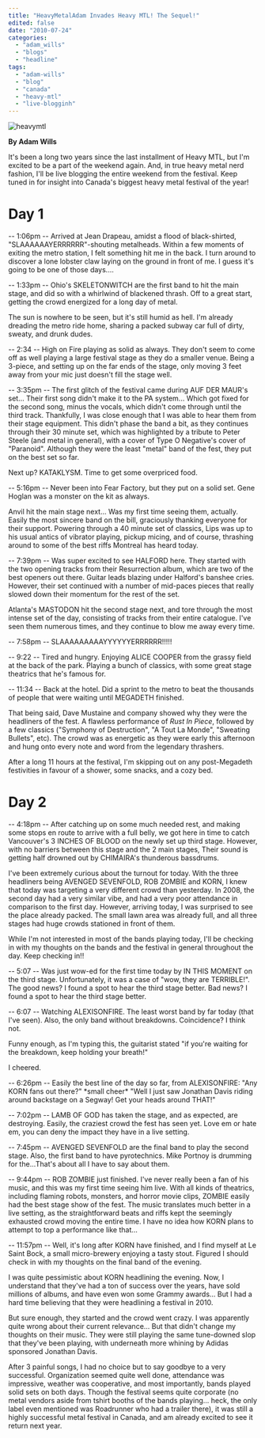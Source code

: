 ```yaml
---
title: "HeavyMetalAdam Invades Heavy MTL! The Sequel!"
edited: false
date: "2010-07-24"
categories:
  - "adam_wills"
  - "blogs"
  - "headline"
tags:
  - "adam-wills"
  - "blog"
  - "canada"
  - "heavy-mtl"
  - "live-blogginh"
---
```


![](http://www.hellbound.ca/wp-content/uploads/2010/07/heavymtl.jpg "heavymtl")

**By Adam Wills**

It's been a long two years since the last installment of Heavy MTL, but I'm excited to be a part of the weekend again. And, in true heavy metal nerd fashion, I'll be live blogging the entire weekend from the festival. Keep tuned in for insight into Canada's biggest heavy metal festival of the year!

# Day 1

\-- 1:06pm -- Arrived at Jean Drapeau, amidst a flood of black-shirted, "SLAAAAAAYERRRRRR"-shouting metalheads. Within a few moments of exiting the metro station, I felt something hit me in the back. I turn around to discover a lone lobster claw laying on the ground in front of me. I guess it's going to be one of those days....

\-- 1:33pm -- Ohio's SKELETONWITCH are the first band to hit the main stage, and did so with a whirlwind of blackened thrash. Off to a great start, getting the crowd energized for a long day of metal.

The sun is nowhere to be seen, but it's still humid as hell. I'm already dreading the metro ride home, sharing a packed subway car full of dirty, sweaty, and drunk dudes.

\-- 2:34 -- High on Fire playing as solid as always. They don't seem to come off as well playing a large festival stage as they do a smaller venue. Being a 3-piece, and setting up on the far ends of the stage, only moving 3 feet away from your mic just doesn't fill the stage well.

\-- 3:35pm -- The first glitch of the festival came during AUF DER MAUR's set... Their first song didn't make it to the PA system... Which got fixed for the second song, minus the vocals, which didn't come through until the third track. Thankfully, I was close enough that I was able to hear them from their stage equipment. This didn't phase the band a bit, as they continues through their 30 minute set, which was highlighted by a tribute to Peter Steele (and metal in general), with a cover of Type O Negative's cover of "Paranoid". Although they were the least "metal" band of the fest, they put on the best set so far.

Next up? KATAKLYSM. Time to get some overpriced food.

\-- 5:16pm -- Never been into Fear Factory, but they put on a solid set. Gene Hoglan was a monster on the kit as always.

Anvil hit the main stage next... Was my first time seeing them, actually. Easily the most sincere band on the bill, graciously thanking everyone for their support. Powering through a 40 minute set of classics, Lips was up to his usual antics of vibrator playing, pickup micing, and of course, thrashing around to some of the best riffs Montreal has heard today.

\-- 7:39pm -- Was super excited to see HALFORD here. They started with the two opening tracks from their Resurrection album, which are two of the best openers out there. Guitar leads blazing under Halford's banshee cries. However, their set continued with a number of mid-paces pieces that really slowed down their momentum for the rest of the set.

Atlanta's MASTODON hit the second stage next, and tore through the most intense set of the day, consisting of tracks from their entire catalogue. I've seen them numerous times, and they continue to blow me away every time.

\-- 7:58pm -- SLAAAAAAAAAYYYYYYERRRRRR!!!!!

\-- 9:22 -- Tired and hungry. Enjoying ALICE COOPER from the grassy field at the back of the park. Playing a bunch of classics, with some great stage theatrics that he's famous for.

\-- 11:34 -- Back at the hotel. Did a sprint to the metro to beat the thousands of people that were waiting until MEGADETH finished.

That being said, Dave Mustaine and company showed why they were the headliners of the fest. A flawless performance of _Rust In Piece_, followed by a few classics ("Symphony of Destruction", "A Tout La Monde", "Sweating Bullets", etc). The crowd was as energetic as they were early this afternoon and hung onto every note and word from the legendary thrashers.

After a long 11 hours at the festival, I'm skipping out on any post-Megadeth festivities in favour of a shower, some snacks, and a cozy bed.

# Day 2

\-- 4:18pm -- After catching up on some much needed rest, and making some stops en route to arrive with a full belly, we got here in time to catch Vancouver's 3 INCHES OF BLOOD on the newly set up third stage. However, with no barriers between this stage and the 2 main stages, Their sound is getting half drowned out by CHIMAIRA's thunderous bassdrums.

I've been extremely curious about the turnout for today. With the three headliners being AVENGED SEVENFOLD, ROB ZOMBIE and KORN, I knew that today was targeting a very different crowd than yesterday. In 2008, the second day had a very similar vibe, and had a very poor attendance in comparison to the first day. However, arriving today, I was surprised to see the place already packed. The small lawn area was already full, and all three stages had huge crowds stationed in front of them.

While I'm not interested in most of the bands playing today, I'll be checking in with my thoughts on the bands and the festival in general throughout the day. Keep checking in!!

\-- 5:07 -- Was just wow-ed for the first time today by IN THIS MOMENT on the third stage. Unfortunately, it was a case of "wow, they are TERRIBLE!". The good news? I found a spot to hear the third stage better. Bad news? I found a spot to hear the third stage better.

\-- 6:07 -- Watching ALEXISONFIRE. The least worst band by far today (that I've seen). Also, the only band without breakdowns. Coincidence? I think not.

Funny enough, as I'm typing this, the guitarist stated "if you're waiting for the breakdown, keep holding your breath!"

I cheered.

\-- 6:26pm -- Easily the best line of the day so far, from ALEXISONFIRE: "Any KORN fans out there?" \*small cheer\* "Well I just saw Jonathan Davis riding around backstage on a Segway! Get your heads around THAT!"

\-- 7:02pm -- LAMB OF GOD has taken the stage, and as expected, are destroying. Easily, the craziest crowd the fest has seen yet. Love em or hate em, you can deny the impact they have in a live setting.

\-- 7:45pm -- AVENGED SEVENFOLD are the final band to play the second stage. Also, the first band to have pyrotechnics. Mike Portnoy is drumming for the...That's about all I have to say about them.

\-- 9:44pm -- ROB ZOMBIE just finished. I've never really been a fan of his music, and this was my first time seeing him live. With all kinds of theatrics, including flaming robots, monsters, and horror movie clips, ZOMBIE easily had the best stage show of the fest. The music translates much better in a live setting, as the straightforward beats and riffs kept the seemingly exhausted crowd moving the entire time. I have no idea how KORN plans to attempt to top a performance like that...

\-- 11:57pm -- Well, it's long after KORN have finished, and I find myself at Le Saint Bock, a small micro-brewery enjoying a tasty stout. Figured I should check in with my thoughts on the final band of the evening.

I was quite pessimistic about KORN headlining the evening. Now, I understand that they've had a ton of success over the years, have sold millions of albums, and have even won some Grammy awards... But I had a hard time believing that they were headlining a festival in 2010.

But sure enough, they started and the crowd went crazy. I was apparently quite wrong about their current relevance... But that didn't change my thoughts on their music. They were still playing the same tune-downed slop that they've been playing, with underneath more whining by Adidas sponsored Jonathan Davis.

After 3 painful songs, I had no choice but to say goodbye to a very successful. Organization seemed quite well done, attendance was impressive, weather was cooperative, and most importantly, bands played solid sets on both days. Though the festival seems quite corporate (no metal vendors aside from tshirt booths of the bands playing... heck, the only label even mentioned was Roadrunner who had a trailer there), it was still a highly successful metal festival in Canada, and am already excited to see it return next year.

